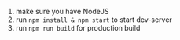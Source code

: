 1. make sure you have NodeJS
2. run `npm install & npm start` to start dev-server
3. run `npm run build` for production build
